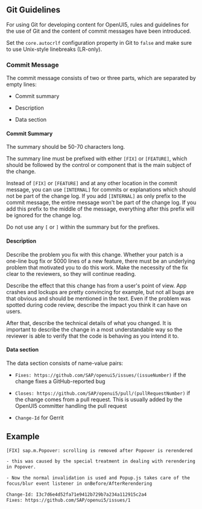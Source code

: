 <!-- loiob2f563900ed2492b9b9003560e00ea9d -->

## Git Guidelines

For using Git for developing content for OpenUI5, rules and guidelines for the use of Git and the content of commit messages have been introduced.

Set the `core.autocrlf` configuration property in Git to `false` and make sure to use Unix-style linebreaks \(LR-only\).



### Commit Message

The commit message consists of two or three parts, which are separated by empty lines:

-   Commit summary

-   Description

-   Data section




#### Commit Summary

The summary should be 50-70 characters long.

The summary line must be prefixed with either `[FIX]` or `[FEATURE]`, which should be followed by the control or component that is the main subject of the change.

Instead of `[FIX]` or `[FEATURE]` and at any other location in the commit message, you can use `[INTERNAL]` for commits or explanations which should not be part of the change log. If you add `[INTERNAL]` as only prefix to the commit message, the entire message won't be part of the change log. If you add this prefix to the middle of the message, everything after this prefix will be ignored for the change log.

Do not use any `[` or `]` within the summary but for the prefixes.



#### Description

Describe the problem you fix with this change. Whether your patch is a one-line bug fix or 5000 lines of a new feature, there must be an underlying problem that motivated you to do this work. Make the necessity of the fix clear to the reviewers, so they will continue reading.

Describe the effect that this change has from a user's point of view. App crashes and lockups are pretty convincing for example, but not all bugs are that obvious and should be mentioned in the text. Even if the problem was spotted during code review, describe the impact you think it can have on users.

After that, describe the technical details of what you changed. It is important to describe the change in a most understandable way so the reviewer is able to verify that the code is behaving as you intend it to.



#### Data section

The data section consists of name-value pairs:

-   `Fixes: https://github.com/SAP/openui5/issues/(issueNumber)` if the change fixes a GitHub-reported bug

-   `Closes: https://github.com/SAP/openui5/pull/(pullRequestNumber)` if the change comes from a pull request. This is usually added by the OpenUI5 committer handling the pull request

-   `Change-Id` for Gerrit




## Example

```html
[FIX] sap.m.Popover: scrolling is removed after Popover is rerendered

- this was caused by the special treatment in dealing with rerendering
in Popover.

- Now the normal invalidation is used and Popup.js takes care of the
focus/blur event listener in onBefore/AfterRerendering

Change-Id: I3c7d6e4d52fa71e9412b729b7a234a112915c2a4
Fixes: https://github.com/SAP/openui5/issues/1
```


